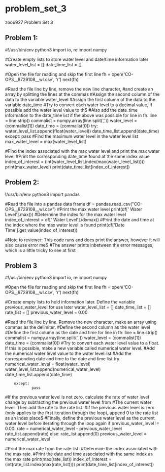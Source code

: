 # problem_set_3
zoo6927 Problem Set 3
## Problem 1:

#!/usr/bin/env python3
import io, re
import numpy

#Create empty lists to store water level and date/time information later
water_level_list = []
date_time_list = []

#Open the file for reading and skip the first line
fh = open('CO-OPS__8729108__wl.csv', 'r')
next(fh)

#Read the file line by line, remove the new line character,
#and create an array by splitting the lines at the commas
#Assign the second column of the data to the variable water_level
#Assign the first column of the data to the variable date_time
#Try to convert each water level to a decimal value, if possible add the water level value to th$
#Also add the date_time information to the date_time list if the above was possible
for line in fh:
        line = line.strip()
        commalist = numpy.array(line.split(','))
        water_level =  (commalist[1])
        date_time = (commalist[0])
        try:
            	water_level_list.append(float(water_level))
                date_time_list.append(date_time)
        except:
               	pass
#Find the maximum water level in the water level list
        max_water_level = max(water_level_list)

#Find the index associated with the max water level and print the max water level
#Print the corresponding date_time found at the same index value
index_of_interest = (int(water_level_list.index(max(water_level_list))))
print(max_water_level)
print(date_time_list[index_of_interest])

## Problem 2:
!/usr/bin/env python3
import pandas


#Read the file into a pandas data frame
df = pandas.read_csv("CO-OPS__8729108__wl.csv")
#Print the max water level
print(df[' Water Level'].max())
#Determine the index for the max water level
index_of_interest = df[' Water Level'].idxmax()
#Print the date and time at the index where the max water level is found
print(df['Date Time'].get_value(index_of_interest))

#Note to reviewer: This code runs and does print the answer, however it will also cause error me$
#The answer prints inbetween the error messages, which is a little tricky to see at first

## Problem 3
#!/usr/bin/env python3
import io, re
import numpy

#Open the file for reading and skip the first line
fh = open('CO-OPS__8729108__wl.csv', 'r')
next(fh)

#Create empty lists to hold information later. Define the variable previous_water_level for use later
water_level_list = []
date_time_list = []
rate_list = []
previous_water_level = 0.00

#Read the file line by line. Remove the new character, make an array using commas as the delimiter.
#Define the second column as the water level
#Define the first column as the date and time
for line in fh:
        line = line.strip()
        commalist = numpy.array(line.split(','))
        water_level =  (commalist[1])
        date_time = (commalist[0])
#Try to convert each water level value to a float. If this is possible, make a new variable called numerical water level.
#Add the numerical water level value to the water level list
#Add the corresponding date and time to the date and time list
        try:
            	numerical_water_level = float(water_level)
                water_level_list.append(numerical_water_level)
                date_time_list.append(date_time)

        except:
               	pass

#If the previous water level is not zero, calculate the rate of water level change by subtracting the previous water level from
#The current water level. Then add the rate to the rate list.
#If the previous water level is zero (only applies to the first iteration through the loop), append 0 to the rate list as an index place$
#Finally, define the previous water level as the current water level before iterating through the loop again
        if previous_water_level != 0.00:
                rate = numerical_water_level - previous_water_level
                rate_list.append(rate)
        else:
             	rate_list.append(0)
        previous_water_level = numerical_water_level


#Print the max rate from the rate list.
#Determine the index associated with the max rate.
#Print the date and time associated with the same index as the max rate
print(max(rate_list))
index_of_interest = (int(rate_list.index(max(rate_list))))
print(date_time_list[index_of_interest])
